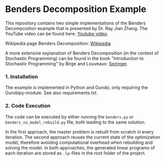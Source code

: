 # Benders Decomposition Example

This repository contains two simple implementations of the Benders Decomposition example that is presented by Dr. Ray
Jian
Zhang. The YouTube video can be found here: [Youtube video](https://www.youtube.com/watch?v=vQzpydNOWDY).

Wikipedia page Benders Decomposition: [Wikipedia](https://en.wikipedia.org/wiki/Benders_decomposition)

A more extensive explanation of Benders Decomposition (in the context of Stochastic Programming) can be found in the
book "Introduction to Stochastic Programming" by Birge and
Louveaux: [Springer](https://link.springer.com/book/10.1007/978-1-4614-0237-4).

### 1. Installation

The example is implemented in Python and Gurobi, only requiring the Gurobipy-module. See also requirements.txt.

### 2. Code Execution

The code can be executed by either running the `benders.py` or `benders_no_model_rebuild.py` file, both leading to the
same solution.

In the first approach, the master problem is rebuilt from scratch in every iteration. The second approach reuses the
current state of the optimization model, therefore avoiding computational overhead when rebuilding and solving the
model. In both approaches, the generated linear programs of each iteration are stored as `.lp`-files in the root folder
of the project.